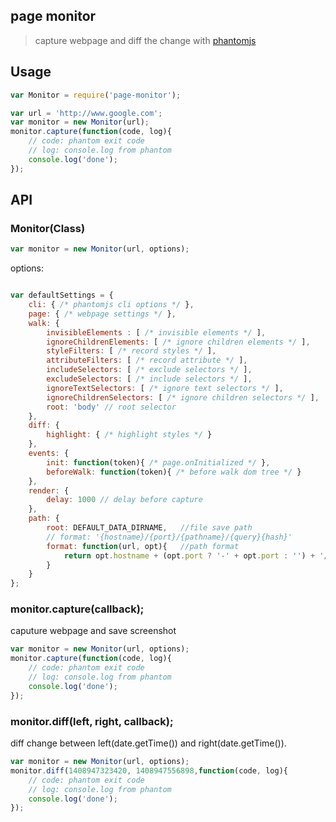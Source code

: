 ## page monitor

> capture webpage and diff the change with [phantomjs](http://phantomjs.org/)

## Usage

```javascript
var Monitor = require('page-monitor');

var url = 'http://www.google.com';
var monitor = new Monitor(url);
monitor.capture(function(code, log){
    // code: phantom exit code
    // log: console.log from phantom
    console.log('done');
});
```

## API

### Monitor(Class)

```javascript
var monitor = new Monitor(url, options);
```

options:

```javascript

var defaultSettings = {
    cli: { /* phantomjs cli options */ },
    page: { /* webpage settings */ },
    walk: {
        invisibleElements : [ /* invisible elements */ ],
        ignoreChildrenElements: [ /* ignore children elements */ ],
        styleFilters: [ /* record styles */ ],
        attributeFilters: [ /* record attribute */ ],
        includeSelectors: [ /* exclude selectors */ ],
        excludeSelectors: [ /* include selectors */ ],
        ignoreTextSelectors: [ /* ignore text selectors */ ],
        ignoreChildrenSelectors: [ /* ignore children selectors */ ],
        root: 'body' // root selector
    },
    diff: {
        highlight: { /* highlight styles */ }
    },
    events: {
        init: function(token){ /* page.onInitialized */ },
        beforeWalk: function(token){ /* before walk dom tree */ }
    },
    render: {
        delay: 1000 // delay before capture
    },
    path: {
        root: DEFAULT_DATA_DIRNAME,   //file save path
        // format: '{hostname}/{port}/{pathname}/{query}{hash}'
        format: function(url, opt){   //path format
            return opt.hostname + (opt.port ? '-' + opt.port : '') + '/' + base64(opt.path);
        }
    }
};
```

### monitor.capture(callback);

caputure webpage and save screenshot

```javascript
var monitor = new Monitor(url, options);
monitor.capture(function(code, log){
    // code: phantom exit code
    // log: console.log from phantom
    console.log('done');
});
```

### monitor.diff(left, right, callback);

diff change between left(date.getTime()) and right(date.getTime()).

```javascript
var monitor = new Monitor(url, options);
monitor.diff(1408947323420, 1408947556898,function(code, log){
    // code: phantom exit code
    // log: console.log from phantom
    console.log('done');
});
```